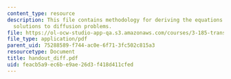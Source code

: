 ```yaml
---
content_type: resource
description: This file contains methodology for deriving the equations which gives
  solutions to diffusion problems.
file: https://ol-ocw-studio-app-qa.s3.amazonaws.com/courses/3-185-transport-phenomena-in-materials-engineering-fall-2003/feacb5a9ec6be9ae26d3f418d411cfed_handout_diff.pdf
file_type: application/pdf
parent_uid: 75288589-f744-ac0e-6f71-3fc502c815a3
resourcetype: Document
title: handout_diff.pdf
uid: feacb5a9-ec6b-e9ae-26d3-f418d411cfed
---
```

